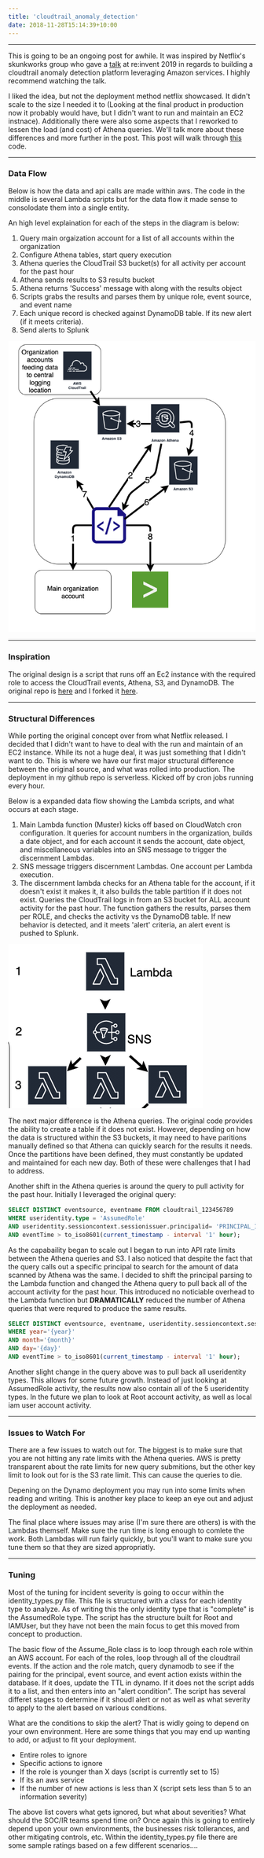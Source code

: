 ```yaml
---
title: 'cloudtrail_anomaly_detection'
date: 2018-11-28T15:14:39+10:00
---
```


---

This is going to be an ongoing post for awhile. It was inspired by Netflix's skunkworks group who gave a [talk](https://www.youtube.com/watch?v=kWJoiZ9yMpg) at re:invent 2019 in regards to building a cloudtrail anomaly detection platform leveraging Amazon services. I highly recommend watching the talk.

I liked the idea, but not the deployment method netflix showcased. It didn't scale to the size I needed it to (Looking at the final product in production now it probably would have, but I didn't want to run and maintain an EC2 instnace). Additionally there were also some aspects that I reworked to lessen the load (and cost) of Athena queries. We'll talk more about these differences and more further in the post. This post will walk through [this](https://github.com/yogisec/cloudtrail-anomaly-serverless) code.

---

### Data Flow

Below is how the data and api calls are made within aws. The code in the middle is several Lambda scripts but for the data flow it made sense to consolodate them into a single entity.

An high level explaination for each of the steps in the diagram is below:

1. Query main orgaization account for a list of all accounts within the organization
2. Configure Athena tables, start query execution
3. Athena queries the CloudTrail S3 bucket(s) for all activity per account for the past hour
4. Athena sends results to S3 results bucket
5. Athena returns 'Success' message with along with the results object
6. Scripts grabs the results and parses them by unique role, event source, and event name
7. Each unique record is checked against DynamoDB table. If its new alert (if it meets criteria).
8. Send alerts to Splunk

![data-flow](images/data_flow.png)

---

### Inspiration
The original design is a script that runs off an Ec2 instance with the required role to access the CloudTrail events, Athena, S3, and DynamoDB. The original repo is [here](https://github.com/Netflix-Skunkworks/cloudtrail-anomaly) and I forked it [here](https://github.com/yogisec/cloudtrail-anomaly).

---

### Structural Differences

While porting the original concept over from what Netflix released. I decided that I didn't want to have to deal with the run and maintain of an EC2 instance. While its not a huge deal, it was just something that I didn't want to do. This is where we have our first major structural difference between the original source, and what was rolled into production. The deployment in my github repo is serverless. Kicked off by cron jobs running every hour.

Below is a expanded data flow showing the Lambda scripts, and what occurs at each stage.

1. Main Lambda function (Muster) kicks off based on CloudWatch cron configuration. It queries for account numbers in the organization, builds a date object, and for each account it sends the account, date object, and miscellaneous variables into an SNS message to trigger the discernment Lambdas.
2. SNS message triggers discernment Lambdas. One account per Lambda execution.
3. The discernment lambda checks for an Athena table for the account, if it doesn't exist it makes it, it also builds the table partition if it does not exist. Queries the CloudTrail logs in from an S3 bucket for ALL account activity for the past hour. The function gathers the results, parses them per ROLE, and checks the activity vs the DynamoDB table. If new behavior is detected, and it meets 'alert' criteria, an alert event is pushed to Splunk.

![data-flow](images/lambda_flow.png)

The next major difference is the Athena queries. The original code provides the ability to create a table if it does not exist. However, depending on how the data is structured within the S3 buckets, it may need to have paritions manually defined so that Athena can quickly search for the results it needs. Once the partitions have been defined, they must constantly be updated and maintained for each new day. Both of these were challenges that I had to address.

Another shift in the Athena queries is around the query to pull activity for the past hour. Initially I leveraged the original query:

```sql
SELECT DISTINCT eventsource, eventname FROM cloudtrail_123456789
WHERE useridentity.type = 'AssumedRole'
AND useridentity.sessioncontext.sessionissuer.principalid= 'PRINCIPAL_ID'
AND eventTime > to_iso8601(current_timestamp - interval '1' hour);
```

As the capabaility began to scale out I began to run into API rate limits between the Athena queries and S3. I also noticed that despite the fact that the query calls out a specific principal to search for the amount of data scanned by Athena was the same. I decided to shift the principal parsing to the Lambda function and changed the Athena query to pull back all of the account activity for the past hour. This introduced no noticiable overhead to the Lambda function but **DRAMATICALLY** reduced the number of Athena queries that were requred to produce the same results.


```sql
SELECT DISTINCT eventsource, eventname, useridentity.sessioncontext.sessionissuer.principalid, useridentity.type FROM "{business}_ct_anomaly_{account}"
WHERE year='{year}'
AND month='{month}'
AND day='{day}'
AND eventTime > to_iso8601(current_timestamp - interval '1' hour);
```

Another slight change in the query above was to pull back all useridentity types. This allows for some future growth. Instead of just looking at AssumedRole activity, the results now also contain all of the 5 useridentity types. In the future we plan to look at Root account activity, as well as local iam user account activity.

---

### Issues to Watch For

There are a few issues to watch out for. The biggest is to make sure that you are not hitting any rate limits with the Athena queries. AWS is pretty transparent about the rate limits for new query submitions, but the other key limit to look out for is the S3 rate limit. This can cause the queries to die.

Depening on the Dynamo deployment you may run into some limits when reading and writing. This is another key place to keep an eye out and adjust the deployment as needed.

The final place where issues may arise (I'm sure there are others) is with the Lambdas themself. Make sure the run time is long enough to comlete the work. Both Lambdas will run fairly quickly, but you'll want to make sure you tune them so that they are sized appropriatly.

---

### Tuning
Most of the tuning for incident severity is going to occur within the identity_types.py file. This file is structured with a class for each identity type to analyze. As of writing this the only identity type that is "complete" is the AssumedRole type. The script has the structure built for Root and IAMUser, but they have not been the main focus to get this moved from concept to production.

The basic flow of the Assume_Role class is to loop through each role within an AWS account. For each of the roles, loop through all of the cloudtrail events. If the action and the role match, query dynamodb to see if the pairing for the principal, event source, and event action exists within the database. If it does, update the TTL in dynamo. If it does not the script adds it to a list, and then enters into an "alert condition". The script has several differet stages to determine if it shoudl alert or not as well as what severity to apply to the alert based on various conditions.

What are the conditions to skip the alert? That is widly going to depend on your own environment. Here are some things that you may end up wanting to add, or adjust to fit your deployment.

- Entire roles to ignore
- Specific actions to ignore
- If the role is younger than X days (script is currently set to 15)
- If its an aws service
- If the number of new actions is less than X (script sets less than 5 to an information severity)

The above list covers what gets ignored, but what about severities? What should the SOC/IR teams spend time on? Once again this is going to entirely depend upon your own environments, the businesses risk tollerances, and other mitigating controls, etc. Within the identity_types.py file there are some sample ratings based on a few different scenarios....